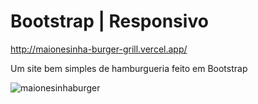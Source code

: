 # Bootstrap | Responsivo

http://maionesinha-burger-grill.vercel.app/

Um site bem simples de hamburgueria feito em Bootstrap

![maionesinhaburger](https://user-images.githubusercontent.com/78752003/181665270-206bd869-76fc-472f-b04a-b80c92d2bbd1.jpg)
